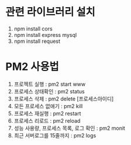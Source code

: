 # 관련 라이브러리 설치
 1) npm install cors
 2) npm install express mysql
 3) npm install request

# PM2 사용법
 1) 프로젝트 실행 : pm2 start www
 2) 프로세스 상태확인 : pm2 status
 3) 프로세스 삭제 : pm2 delete [프로세스아이디]
 4) 모든 프로세스 없애기 : pm2 kill
 5) 프로세스 재실행 : pm2 restart <appname>
 6) 프로세스 리로드 : pm2 reload <appname>
 7) 성능 사용량, 프로세스 목록, 로그 확인 : pm2 monit
 8) 최근 서버로그를 15줄까지 : pm2 logs <appname>